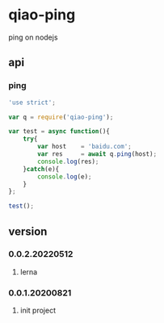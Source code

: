 # qiao-ping
ping on nodejs

## api
### ping
```javascript
'use strict';

var q = require('qiao-ping');

var test = async function(){
    try{
        var host    = 'baidu.com';
        var res     = await q.ping(host);
        console.log(res);
    }catch(e){
        console.log(e);
    }
};

test();
```

## version
### 0.0.2.20220512
1. lerna

### 0.0.1.20200821
1. init project